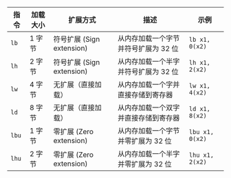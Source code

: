 | 指令    | 加载大小 | 扩展方式                  | 描述                   | 示例              |
| ----- | ---- | --------------------- | -------------------- | --------------- |
| `lb`  | 1 字节 | 符号扩展 (Sign extension) | 从内存加载一个字节并符号扩展为 32 位 | `lb x1, 0(x2)`  |
| `lh`  | 2 字节 | 符号扩展 (Sign extension) | 从内存加载一个半字并符号扩展为 32 位 | `lh x1, 2(x2)`  |
| `lw`  | 4 字节 | 无扩展（直接加载）             | 从内存加载一个字并直接存储到寄存器    | `lw x1, 4(x2)`  |
| `ld`  | 8 字节 | 无扩展（直接加载）             | 从内存加载一个双字并直接存储到寄存器   | `ld x1, 8(x2)`  |
| `lbu` | 1 字节 | 零扩展 (Zero extension)  | 从内存加载一个字节并零扩展为 32 位  | `lbu x1, 0(x2)` |
| `lhu` | 2 字节 | 零扩展 (Zero extension)  | 从内存加载一个半字并零扩展为 32 位  | `lhu x1, 2(x2)` |
